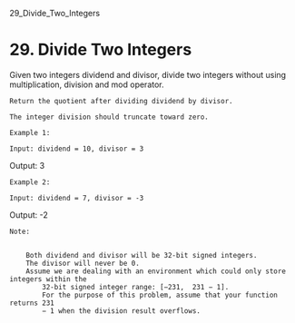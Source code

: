 29_Divide_Two_Integers
# 29. Divide Two Integers

Given two integers dividend and divisor, divide two integers
        without using multiplication, division and mod operator.

    Return the quotient after dividing dividend by divisor.

    The integer division should truncate toward zero.

    Example 1:

    Input: dividend = 10, divisor = 3
Output: 3

    Example 2:

    Input: dividend = 7, divisor = -3
Output: -2

    Note:

    
        Both dividend and divisor will be 32-bit signed integers.
        The divisor will never be 0.
        Assume we are dealing with an environment which could only store integers within the
            32-bit signed integer range: [−231,  231 − 1].
            For the purpose of this problem, assume that your function returns 231
            − 1 when the division result overflows.